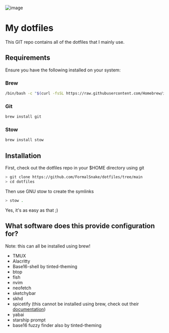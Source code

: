 ![image](https://github.com/FormalSnake/dotfiles/assets/90651091/5205ce26-30e7-4568-a38b-790023d70271)
# My dotfiles
This GIT repo contains all of the dotfiles that I mainly use.

## Requirements
Ensure you have the following installed on your system:

### Brew
```sh
/bin/bash -c "$(curl -fsSL https://raw.githubusercontent.com/Homebrew/install/HEAD/install.sh)"
```
### Git
```sh
brew install git
```
### Stow
```sh
brew install stow
```

## Installation
First, check out the dotfiles repo in your $HOME directory using git
```sh
> git clone https://github.com/FormalSnake/dotfiles/tree/main
> cd dotfiles
```
Then use GNU stow to create the symlinks
```sh
> stow .
```
Yes, it's as easy as that ;)

## What software does this provide configuration for?
Note: this can all be installed using brew!
* TMUX
* Alacritty
* Base16-shell by tinted-theming
* btop
* fish
* nvim
* neofetch
* sketchybar
* skhd
* spicetify (this cannot be installed using brew, check out their [documentation](https://spicetify.app/))
* yabai
* starship prompt
* base16 fuzzy finder also by tinted-theming
